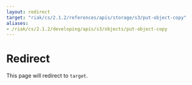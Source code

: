 ```yaml
---
layout: redirect
target: "riak/cs/2.1.2/references/apis/storage/s3/put-object-copy"
aliases:
- /riak/cs/2.1.2/developing/apis/s3/objects/put-object-copy
---
```


# Redirect

This page will redirect to `target`.
